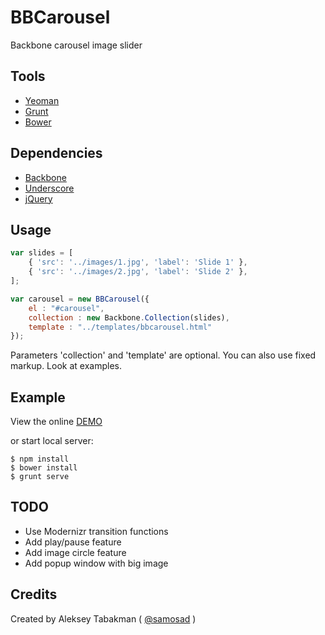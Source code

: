 # BBCarousel

Backbone carousel image slider

## Tools 
* [Yeoman](http://yeoman.io/)
* [Grunt](http://gruntjs.com/)
* [Bower](http://bower.io/)

## Dependencies

* [Backbone](http://backbonejs.org/)
* [Underscore](http://underscorejs.org/)
* [jQuery](http://jquery.com/) 

## Usage

```javascript
var slides = [
	{ 'src': '../images/1.jpg', 'label': 'Slide 1' },
	{ 'src': '../images/2.jpg', 'label': 'Slide 2' },
];

var carousel = new BBCarousel({
	el : "#carousel",
	collection : new Backbone.Collection(slides),
	template : "../templates/bbcarousel.html"
});
```

Parameters 'collection' and 'template' are optional.
You can also use fixed markup. Look at examples.

## Example

View the online [DEMO](http://samosad.github.io/bb-carousel/)

or start local server:

```
$ npm install
$ bower install
$ grunt serve
```

## TODO
* Use Modernizr transition functions
* Add play/pause feature
* Add image circle feature
* Add popup window with big image

## Credits

Created by Aleksey Tabakman ( [@samosad](http://github.com/samosad) )

